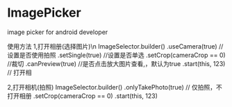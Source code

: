 # ImagePicker
image picker for android developer


使用方法
1,打开相册(选择图片)\n
        ImageSelector.builder()
            .useCamera(true) //设置是否使用拍照
            .setSingle(true) //设置是否单选
            .setCrop(cameraCrop == 0) //裁切
            .canPreview(true) //是否点击放大图片查看,，默认为true
            .start(this, 123) // 打开相

2,打开相机(拍照)
        ImageSelector.builder()
            .onlyTakePhoto(true) // 仅拍照，不打开相册
            .setCrop(cameraCrop == 0)
            .start(this, 123)
